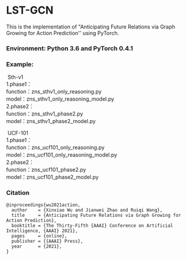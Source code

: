 # LST-GCN

This is the implementation of "Anticipating Future Relations via Graph Growing for Action Prediction'' using PyTorch. 

### Environment: Python 3.6 and PyTorch 0.4.1

### Example:

​	Sth-v1  
​		1.phase1：  
​		function：zns_sthv1_only_reasoning.py  
​		model：zns_sthv1_only_reasoning_model.py  
​		2.phase2：  
​		function：zns_sthv1_phase2.py  
​		model：zns_sthv1_phase2_model.py  

​	UCF-101  
​		1.phase1：  
​		function：zns_ucf101_only_reasoning.py  
​		model：zns_ucf101_only_reasoning_model.py  
​		2.phase2：  
​		function：zns_ucf101_phase2.py  
​		model：zns_ucf101_phase2_model.py  

### Citation

```
@inproceedings{wu2021action,
  author    = {Xinxiao Wu and Jianwei Zhao and Ruiqi Wang},
  title     = {Anticipating Future Relations via Graph Growing for Action Prediction},
  booktitle = {The Thirty-Fifth {AAAI} Conference on Artificial Intelligence, {AAAI} 2021},
  pages     = {online},
  publisher = {{AAAI} Press},
  year      = {2021},
}
```
